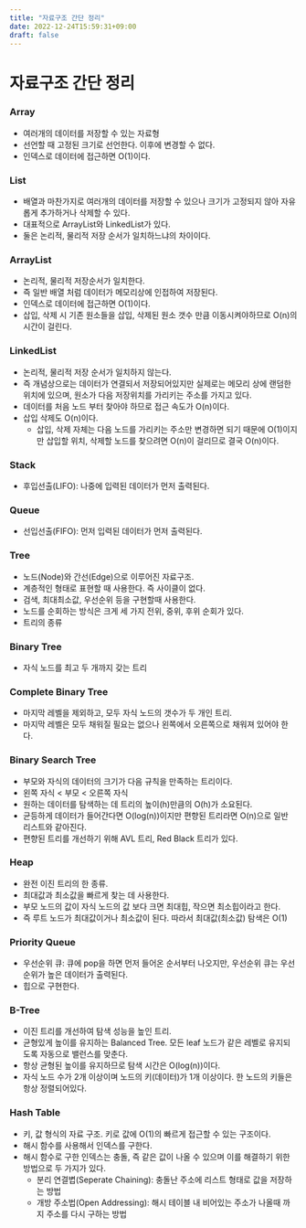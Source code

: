 ```yaml
---
title: "자료구조 간단 정리"
date: 2022-12-24T15:59:31+09:00
draft: false
---
```


# 자료구조 간단 정리

### Array
* 여러개의 데이터를 저장할 수 있는 자료형
* 선언할 때 고정된 크기로 선언한다. 이후에 변경할 수 없다.
* 인덱스로 데이터에 접근하면 O(1)이다.

### List
* 배열과 마찬가지로 여러개의 데이터를 저장할 수 있으나 크기가 고정되지 않아 자유롭게 추가하거나 삭제할 수 있다.
* 대표적으로 ArrayList와 LinkedList가 있다.
* 둘은 논리적, 물리적 저장 순서가 일치하느냐의 차이이다.

### ArrayList
* 논리적, 물리적 저장순서가 일치한다.
* 즉 일반 배열 처럼 데이터가 메모리상에 인접하여 저장된다.
* 인덱스로 데이터에 접근하면 O(1)이다.
* 삽입, 삭제 시 기존 원소들을 삽입, 삭제된 원소 갯수 만큼 이동시켜야하므로 O(n)의 시간이 걸린다.

### LinkedList
* 논리적, 물리적 저장 순서가 일치하지 않는다.
* 즉 개념상으로는 데이터가 연결되서 저장되어있지만 실제로는 메모리 상에 랜덤한 위치에 있으며, 원소가 다음 저장위치를 가리키는 주소를 가지고 있다.
* 데이터를 처음 노드 부터 찾아야 하므로 접근 속도가 O(n)이다.
* 삽입 삭제도 O(n)이다.
    * 삽입, 삭제 자체는 다음 노드를 가리키는 주소만 변경하면 되기 때문에 O(1)이지만 삽입할 위치, 삭제할 노드를 찾으려면 O(n)이 걸리므로 결국 O(n)이다.


### Stack
* 후입선출(LIFO): 나중에 입력된 데이터가 먼저 출력된다.

### Queue
* 선입선출(FIFO): 먼저 입력된 데이터가 먼저 출력된다.

### Tree
* 노드(Node)와 간선(Edge)으로 이루어진 자료구조.
* 계층적인 형태로 표현할 때 사용한다. 즉 사이클이 없다.
* 검색, 최대최소값, 우선순위 등을 구현할때 사용한다.
* 노드를 순회하는 방식은 크게 세 가지 전위, 중위, 후위 순회가 있다.
* 트리의 종류

### Binary Tree
* 자식 노드를 최고 두 개까지 갖는 트리

### Complete Binary Tree
* 마지막 레벨을 제외하고, 모두 자식 노드의 갯수가 두 개인 트리.
* 마지막 레벨은 모두 채워질 필요는 없으나 왼쪽에서 오른쪽으로 채워져 있어야 한다.

### Binary Search Tree
* 부모와 자식의 데이터의 크기가 다음 규칙을 만족하는 트리이다.
* 왼쪽 자식 < 부모 < 오른쪽 자식
* 원하는 데이터를 탐색하는 데 트리의 높이(h)만큼의 O(h)가 소요된다.
* 균등하게 데이터가 들어간다면 O(log(n))이지만 편향된 트리라면 O(n)으로 일반 리스트와 같아진다.
* 편향된 트리를 개선하기 위해 AVL 트리, Red Black 트리가 있다.

### Heap
* 완전 이진 트리의 한 종류.
* 최대값과 최소값을 빠르게 찾는 데 사용한다.
* 부모 노드의 값이 자식 노드의 값 보다 크면 최대힙, 작으면 최소힙이라고 한다.
* 즉 루트 노드가 최대값이거나 최소값이 된다. 따라서 최대값(최소값) 탐색은 O(1)

### Priority Queue
* 우선순위 큐: 큐에 pop을 하면 먼저 들어온 순서부터 나오지만, 우선순위 큐는 우선순위가 높은 데이터가 출력된다.
* 힙으로 구현한다.

### B-Tree
* 이진 트리를 개선하여 탐색 성능을 높인 트리.
* 균형있게 높이를 유지하는 Balanced Tree. 모든 leaf 노드가 같은 레벨로 유지되도록 자동으로 밸런스를 맞춘다.
* 항상 균형된 높이를 유지하므로 탐색 시간은 O(log(n))이다.
* 자식 노드 수가 2개 이상이며 노드의 키(데이터)가 1개 이상이다. 한 노드의 키들은 항상 정렬되어있다.

### Hash Table
* 키, 값 형식의 자료 구조. 키로 값에 O(1)의 빠르게 접근할 수 있는 구조이다.
* 해시 함수를 사용해서 인덱스를 구한다.
* 해시 함수로 구한 인덱스는 충돌, 즉 같은 값이 나올 수 있으며 이를 해결하기 위한 방법으로 두 가지가 있다.
    * 분리 연결볍(Seperate Chaining): 충돌난 주소에 리스트 형태로 값을 저장하는 방법
    * 개방 주소법(Open Addressing): 해시 테이블 내 비어있는 주소가 나올때 까지 주소를 다시 구하는 방법
